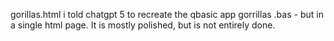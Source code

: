 gorillas.html  i told chatgpt 5 to recreate the qbasic app gorrillas .bas - but in a single html page. It is mostly polished, but is not entirely done. 
